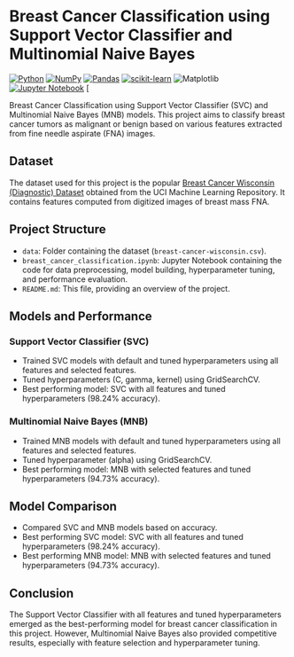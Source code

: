 # Breast Cancer Classification using Support Vector Classifier and Multinomial Naive Bayes

[![Python](https://img.shields.io/badge/python-3670A0?style=for-the-badge&logo=python&logoColor=ffdd54)](https://www.python.org)
[![NumPy](https://img.shields.io/badge/numpy-%23013243.svg?style=for-the-badge&logo=numpy&logoColor=white)](https://numpy.org)
[![Pandas](https://img.shields.io/badge/pandas-%23150458.svg?style=for-the-badge&logo=pandas&logoColor=white)](https://pandas.pydata.org) 
[![scikit-learn](https://img.shields.io/badge/scikit--learn-%23F7931E.svg?style=for-the-badge&logo=scikit-learn&logoColor=white)](https://scikit-learn.org/stable)
![Matplotlib](https://img.shields.io/badge/Matplotlib-%23ffffff.svg?style=for-the-badge&logo=Matplotlib&logoColor=black)
[![Jupyter Notebook](https://img.shields.io/badge/jupyter-%23FA0F00.svg?style=for-the-badge&logo=jupyter&logoColor=white)](https://jupyter.org/)
[

Breast Cancer Classification using Support Vector Classifier (SVC) and Multinomial Naive Bayes (MNB) models. This project aims to classify breast cancer tumors as malignant or benign based on various features extracted from fine needle aspirate (FNA) images.

## Dataset
The dataset used for this project is the popular [Breast Cancer Wisconsin (Diagnostic) Dataset](https://archive.ics.uci.edu/ml/datasets/breast+cancer+wisconsin+(diagnostic)) obtained from the UCI Machine Learning Repository. It contains features computed from digitized images of breast mass FNA.

## Project Structure
- `data`: Folder containing the dataset (`breast-cancer-wisconsin.csv`).
- `breast_cancer_classification.ipynb`: Jupyter Notebook containing the code for data preprocessing, model building, hyperparameter tuning, and performance evaluation.
- `README.md`: This file, providing an overview of the project.

## Models and Performance
### Support Vector Classifier (SVC)
- Trained SVC models with default and tuned hyperparameters using all features and selected features.
- Tuned hyperparameters (C, gamma, kernel) using GridSearchCV.
- Best performing model: SVC with all features and tuned hyperparameters (98.24% accuracy).

### Multinomial Naive Bayes (MNB)
- Trained MNB models with default and tuned hyperparameters using all features and selected features.
- Tuned hyperparameter (alpha) using GridSearchCV.
- Best performing model: MNB with selected features and tuned hyperparameters (94.73% accuracy).

## Model Comparison
- Compared SVC and MNB models based on accuracy.
- Best performing SVC model: SVC with all features and tuned hyperparameters (98.24% accuracy).
- Best performing MNB model: MNB with selected features and tuned hyperparameters (94.73% accuracy).

## Conclusion
The Support Vector Classifier with all features and tuned hyperparameters emerged as the best-performing model for breast cancer classification in this project. However, Multinomial Naive Bayes also provided competitive results, especially with feature selection and hyperparameter tuning.
